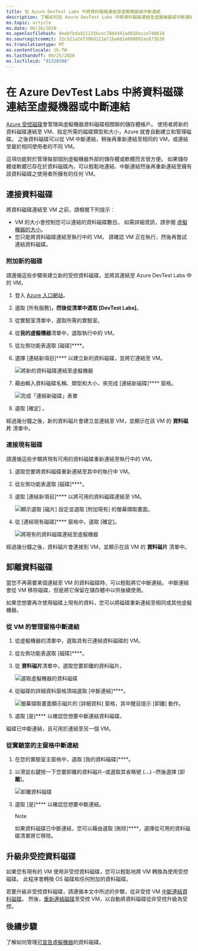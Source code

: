 ```yaml
---
title: 在 Azure DevTest Labs 中將資料磁碟連結至虛擬機器或中斷連結
description: 了解如何在 Azure DevTest Labs 中將資料磁碟連結至虛擬機器或中斷連結
ms.topic: article
ms.date: 06/26/2020
ms.openlocfilehash: 8eebfbda421233bcec780d441a4020acce740618
ms.sourcegitcommit: 32c521a2ef396d121e71ba682e098092ac673b30
ms.translationtype: MT
ms.contentlocale: zh-TW
ms.lasthandoff: 09/25/2020
ms.locfileid: "91328508"
---
```

# <a name="attach-or-detach-a-data-disk-to-a-virtual-machine-in-azure-devtest-labs"></a>在 Azure DevTest Labs 中將資料磁碟連結至虛擬機器或中斷連結
[Azure 受控磁碟](../virtual-machines/managed-disks-overview.md)會管理與虛擬機器資料磁碟相關聯的儲存體帳戶。 使用者將新的資料磁碟連結至 VM、指定所需的磁碟類型和大小，Azure 就會自動建立和管理磁碟。 之後資料磁碟可以從 VM 中斷連結，稍後再重新連結至相同的 VM，或連結至屬於相同使用者的不同 VM。

這項功能對於管理每部個別虛擬機器外部的儲存體或軟體而言很方便。 如果儲存體或軟體已存在於資料磁碟內，可以輕鬆地連結、中斷連結然後再重新連結至擁有該資料磁碟之使用者所擁有的任何 VM。

## <a name="attach-a-data-disk"></a>連接資料磁碟
將資料磁碟連結至 VM 之前，請檢閱下列提示︰

- VM 的大小會控制您可以連結的資料磁碟數目。 如需詳細資訊，請參閱 [虛擬機器的大小](../virtual-machines/sizes.md)。
- 您只能將資料磁碟連結至執行中的 VM。 請確認 VM 正在執行，然後再嘗試連結資料磁碟。

### <a name="attach-a-new-disk"></a>附加新的磁碟
請遵循這些步驟來建立新的受控資料磁碟，並將其連結至 Azure DevTest Labs 中的 VM。

1. 登入 [Azure 入口網站](https://go.microsoft.com/fwlink/p/?LinkID=525040)。
1. 選取 [所有服務]****，然後從清單中選取 [DevTest Labs]****。
1. 從實驗室清單中，選取所需的實驗室。 
1. 從**我的虛擬機器**清單中，選取執行中的 VM。
1. 從左側功能表選取 [磁碟]****。
1. 選擇 [連結新項目]**** 以建立新的資料磁碟，並將它連結至 VM。

    ![將新的資料磁碟連結至虛擬機器](./media/devtest-lab-attach-detach-data-disk/devtest-lab-attach-new.png)
1. 藉由輸入資料磁碟名稱、類型和大小，來完成 [連結新磁碟]**** 窗格。

    ![完成「連結新磁碟」表單](./media/devtest-lab-attach-detach-data-disk/devtest-lab-attach-new-form.png)
1. 選取 [確定]  。

經過幾分鐘之後，新的資料磁片會建立並連結至 VM，並顯示在該 VM 的 **資料磁片** 清單中。

### <a name="attach-an-existing-disk"></a>連接現有磁碟
請遵循這些步驟將現有可用的資料磁碟重新連結至執行中的 VM。 

1. 選取您要將資料磁碟重新連結至其中的執行中 VM。
1. 從左側功能表選取 [磁碟]****。
1. 選取 [連結新項目]**** 以將可用的資料磁碟連結至 VM。

    ![顯示選取 [磁片] 設定並選取 [附加現有] 的螢幕擷取畫面。](./media/devtest-lab-attach-detach-data-disk/devtest-lab-attach-existing-button.png)

1. 從 [連結現有磁碟]**** 窗格中，選取 [確定]。

    ![將現有的資料磁碟連結至虛擬機器](./media/devtest-lab-attach-detach-data-disk/devtest-lab-attach-existing.png)

經過幾分鐘之後，資料磁片會連接到 VM，並顯示在該 VM 的 **資料磁片** 清單中。

## <a name="detach-a-data-disk"></a>卸離資料磁碟
當您不再需要某個連結至 VM 的資料磁碟時，可以輕鬆將它中斷連結。 中斷連結會從 VM 移除磁碟，但是將它保留在儲存體中以供後續使用。

如果您想要再次使用磁碟上現有的資料，您可以將磁碟重新連結至相同或其他虛擬機器。

### <a name="detach-from-the-vms-management-pane"></a>從 VM 的管理窗格中斷連結
1. 從虛擬機器的清單中，選取具有已連結資料磁碟的 VM。
1. 從左側功能表選取 [磁碟]****。
1. 從 **資料磁片**清單中，選取您要卸離的資料磁片。

    ![選取虛擬機器的資料磁碟](./media/devtest-lab-attach-detach-data-disk/devtest-lab-detach-button.png) 
1. 從磁碟的詳細資料窗格頂端選取 [中斷連結]****。

    ![螢幕擷取畫面顯示磁片的 [詳細資料] 窗格，其中醒目提示 [卸離] 動作。](./media/devtest-lab-attach-detach-data-disk/devtest-lab-detach-data-disk2.png)
1. 選取 [是]**** 以確認您想要中斷連結資料磁碟。

磁碟已中斷連結，且可用於連結至另一個 VM。 
### <a name="detach-from-the-labs-main-pane"></a>從實驗室的主窗格中斷連結
1. 在您的實驗室主窗格中，選取 [我的資料磁碟]****。
1. 以滑鼠右鍵按一下您要卸離的資料磁片–或選取其省略號 (**...**) –然後選擇 [卸 **離**]。

    ![卸離資料磁碟](./media/devtest-lab-attach-detach-data-disk/devtest-lab-detach-data-disk.png)
1. 選取 [是]**** 以確認您想要中斷連結。

   > [!NOTE]
   > 如果資料磁碟已中斷連結，您可以藉由選取 [刪除]****，選擇從可用的資料磁碟清單將它移除。
   >
   >

## <a name="upgrade-an-unmanaged-data-disk"></a>升級非受控資料磁碟
如果您有現有的 VM 使用非受控資料磁碟，您可以輕鬆地將 VM 轉換為使用受控磁碟。 此程序會轉換 OS 磁碟和任何附加的資料磁碟。

若要升級非受控資料磁碟，請遵循本文中所述的步驟，從非受控 VM [中斷連結資料磁碟](#detach-a-data-disk)。 然後，[重新連結磁碟](#attach-an-existing-disk)至受控 VM，以自動將資料磁碟從非受控升級為受控。

## <a name="next-steps"></a>後續步驟
了解如何管理[可宣告虛擬機器](devtest-lab-add-claimable-vm.md#unclaim-a-vm)的資料磁碟。
